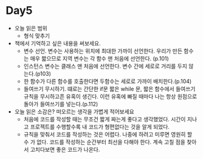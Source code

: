 # Day5

- 오늘 읽은 범위
  - 형식 맞추기
- 책에서 기억하고 싶은 내용을 써보세요.
  - 변수 선언. 변수는 사용하는 위치에 최대한 가까이 선언한다. 우리가 만든 함수는 매우 짧으므로 지역 변수는 각 함수 맨 처음에 선언한다. (p.101)
  - 인스턴스 변수는 클래스 맨 처음에 선언한다. 변수 간에 세로로 거리를 두지 않는다.(p103)
  - 한 함수가 다른 함수를 호출한다면 두함수는 세로로 가까이 배치한다.(p.104)
  - 들여쓰기 무시하기. 떄로는 간단한 if문 짧은 while 문, 짧은 함수에서 들여쓰기 규칙을 무시하고픈 유혹이 생긴다. 이런 유혹에 빠질 때마다 나는 항상 원점으로 돌아가 들여쓰기를 넣는다.(p.112)
- 오늘 읽은 소감은? 떠오르는 생각을 가볍게 적어보세요
  - 처음에 코드를 작성할 때는 무조건 짧게 짜는게 좋다고 생각했었다.
    시간이 지나고 프로젝트를 수행할수록 내 코드가 형편없다는 것을 알게 되었다.
  - 규칙을 맞춰서 코드를 작성하는 것은 어렵다. 나중에 하려고 미루면 영원히 할 수 가 없다. 코드를 작성하는 순간부터 최선을 다해야 한다. 계속 고칠 점을 찾아서 고치다보면 좋은 코드가 나온다.
